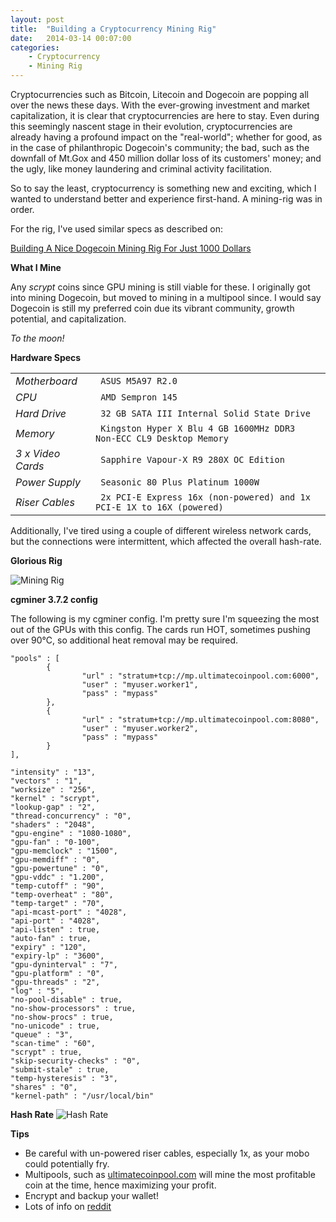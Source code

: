 ```yaml
--- 
layout: post 
title:  "Building a Cryptocurrency Mining Rig" 
date:   2014-03-14 00:07:00
categories:
    - Cryptocurrency
    - Mining Rig
---
```


Cryptocurrencies such as Bitcoin, Litecoin and Dogecoin are popping all over
the news these days. With the ever-growing investment and market capitalization, 
it is clear that cryptocurrencies are here to stay. Even during this seemingly 
nascent stage in their evolution, cryptocurrencies are already having a 
profound impact on the "real-world"; whether for good, as in the case of
philanthropic Dogecoin's community; the bad, such as the downfall of Mt.Gox and 
450 million dollar loss of its customers' money; and the ugly, like money 
laundering and criminal activity facilitation.

So to say the least, cryptocurrency is something new and exciting, which
I wanted to understand better and experience first-hand. A mining-rig
was in order.

For the rig, I've used similar specs as described on:

[Building A Nice Dogecoin Mining Rig For Just 1000 Dollars](http://www.minedogecoin.com/building-a-nice-dogecoin-mining-rig-for-1000-dollars)

**What I Mine**

Any *scrypt* coins since GPU mining is still viable for these. I originally got
into mining Dogecoin, but moved to mining in a multipool since. I would say Dogecoin
is still my preferred coin due its vibrant community, growth potential, and capitalization.

*To the moon!*

**Hardware Specs**

|                     |                 |
|:--------------------|:--------------- |
| *Motherboard*       | ` ASUS M5A97 R2.0` |
| *CPU*               | ` AMD Sempron 145` |
| *Hard Drive*        | ` 32 GB SATA III Internal Solid State Drive` |
| *Memory*            | ` Kingston Hyper X Blu 4 GB 1600MHz DDR3 Non-ECC CL9 Desktop Memory` |
| *3 x Video Cards*   | ` Sapphire Vapour-X R9 280X OC Edition` |
| *Power Supply*      | ` Seasonic 80 Plus Platinum 1000W` |
| *Riser Cables*      | ` 2x PCI-E Express 16x (non-powered) and 1x PCI-E 1X to 16X (powered)` |


Additionally, I've tired using a couple of different wireless network cards, but the connections
were intermittent, which affected the overall hash-rate.

**Glorious Rig**

![Mining Rig]({{site.url}}/assets/images/2014-03-15-crypto-mining/rig.png)

**cgminer 3.7.2 config**

The following is my cgminer config. I'm pretty sure I'm squeezing the most out of the GPUs
with this config. The cards run HOT, sometimes pushing over 90℃, so additional heat removal 
may be required. 

```
"pools" : [
        {
                "url" : "stratum+tcp://mp.ultimatecoinpool.com:6000",
                "user" : "myuser.worker1",
                "pass" : "mypass"
        },
        {
                "url" : "stratum+tcp://mp.ultimatecoinpool.com:8080",
                "user" : "myuser.worker2",
                "pass" : "mypass"
        }
],

"intensity" : "13",
"vectors" : "1",
"worksize" : "256",
"kernel" : "scrypt",
"lookup-gap" : "2",
"thread-concurrency" : "0",
"shaders" : "2048",
"gpu-engine" : "1080-1080",
"gpu-fan" : "0-100",
"gpu-memclock" : "1500",
"gpu-memdiff" : "0",
"gpu-powertune" : "0",
"gpu-vddc" : "1.200",
"temp-cutoff" : "90",
"temp-overheat" : "80",
"temp-target" : "70",
"api-mcast-port" : "4028",
"api-port" : "4028",
"api-listen" : true,
"auto-fan" : true,
"expiry" : "120",
"expiry-lp" : "3600",
"gpu-dyninterval" : "7",
"gpu-platform" : "0",
"gpu-threads" : "2",
"log" : "5",
"no-pool-disable" : true,
"no-show-processors" : true,
"no-show-procs" : true,
"no-unicode" : true,
"queue" : "3",
"scan-time" : "60",
"scrypt" : true,
"skip-security-checks" : "0",
"submit-stale" : true,
"temp-hysteresis" : "3",
"shares" : "0",
"kernel-path" : "/usr/local/bin"
```

**Hash Rate**
![Hash Rate]({{site.url}}/assets/images/2014-03-15-crypto-mining/rig.png)


**Tips**

- Be careful with un-powered riser cables, especially 1x, as your mobo could potentially fry.
- Multipools, such as [ultimatecoinpool.com](http://ultimatecoinpool.com) will mine the most profitable coin at the time,
  hence maximizing your profit.
- Encrypt and backup your wallet!
- Lots of info on [reddit](http://reddit.com/r/cryptocurrency)
